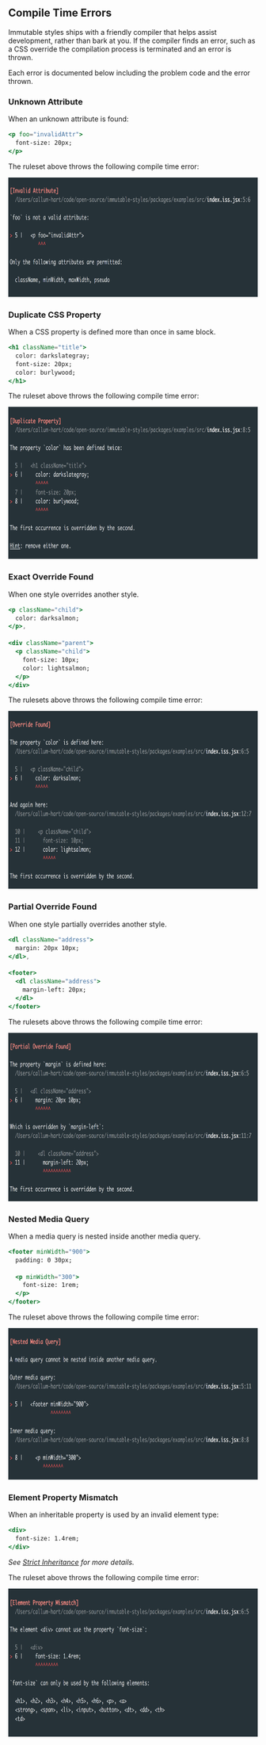 ## Compile Time Errors

Immutable styles ships with a friendly compiler that helps assist development, rather than bark at you. If the compiler finds an error, such as a CSS override the compilation process is terminated and an error is thrown.

Each error is documented below including the problem code and the error thrown.

### Unknown Attribute

When an unknown attribute is found:

```jsx
<p foo="invalidAttr">
  font-size: 20px;
</p>
```

The ruleset above throws the following compile time error:

<p align="center">
  <img src="../docs/_images/UnknownAttribute.png"
    width="780px"
    height="241px"
    alt="Unknown Attribute compile time error"
    title="Unknown Attribute compile time error"
  />
</p>

### Duplicate CSS Property

When a CSS property is defined more than once in same block.

```jsx
<h1 className="title">
  color: darkslategray;
  font-size: 20px;
  color: burlywood;
</h1>
```

The ruleset above throws the following compile time error:

<p align="center">
  <img src="../docs/_images/DuplicateCSSProperty.png"
    width="780px"
    height="307px"
    alt="Duplicate CSS Property compile time error"
    title="Duplicate CSS Property compile time error"
  />
</p>

### Exact Override Found

When one style overrides another style.

```jsx
<p className="child">
  color: darksalmon;
</p>,

<div className="parent">
  <p className="child">
    font-size: 10px;
    color: lightsalmon;
  </p>
</div>
```

The rulesets above throws the following compile time error:

<p align="center">
  <img src="../docs/_images/ExactOverrideFound.png"
    width="785px"
    height="359px"
    alt="Exact Override Found compile time error"
    title="Exact Override Found compile time error"
  />
</p>

### Partial Override Found

When one style partially overrides another style.

```jsx
<dl className="address">
  margin: 20px 10px;
</dl>,

<footer>
  <dl className="address">
    margin-left: 20px;
  </dl>
</footer>
```

The rulesets above throws the following compile time error:

<p align="center">
  <img src="../docs/_images/PartialOverrideFound.png"
    width="785px"
    height="340px"
    alt="Partial Override Found compile time error"
    title="Partial Override Found compile time error"
  />
</p>

### Nested Media Query

When a media query is nested inside another media query.

```jsx
<footer minWidth="900">
  padding: 0 30px;

  <p minWidth="300">
    font-size: 1rem;
  </p>
</footer>
```

The ruleset above throws the following compile time error:

<p align="center">
  <img src="../docs/_images/NestedMediaQuery.png"
    width="785px"
    height="306px"
    alt="Nested Media Query compile time error"
    title="Nested Media Query compile time error"
  />
</p>

### Element Property Mismatch

When an inheritable property is used by an invalid element type:

```jsx
<div>
  font-size: 1.4rem;
</div>
```

*See [Strict Inheritance]() for more details.*

The ruleset above throws the following compile time error:

<p align="center">
  <img src="../docs/_images/ElementPropertyMismatch.png"
    width="785px"
    height="299px"
    alt="Element Property Mismatch compile time error"
    title="Element Property Mismatch compile time error"
  />
</p>

